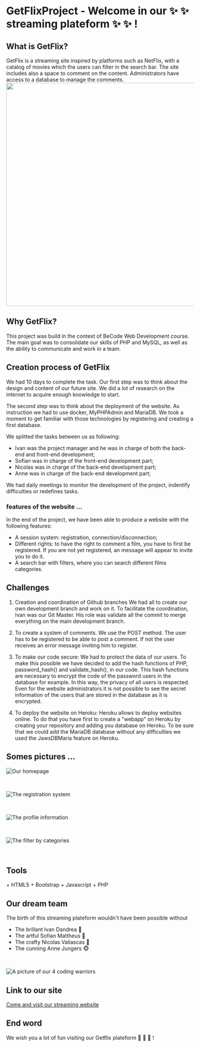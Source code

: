 # GetFlixProject - Welcome in our :sparkles: :sparkles: streaming plateform :sparkles: :sparkles: ! 


## What is GetFlix?
GetFlix is a streaming site inspired by platforms such as NetFlix, with a catalog of movies which the users can filter in the search bar. The site includes also a space to comment on the content. Administrators have access to a database to manage the comments.
</br>
<img src="https://pbs.twimg.com/media/Ebh9NaaWkAAkZPC.png" width="600" height="600" />


## Why GetFlix?
This project was build in the context of BeCode Web Development course. The main goal was to consolidate our skills of PHP and MySQL, as well as the ability to communicate and work in a team.

## Creation process of GetFlix
We had 10 days to complete the task. 
Our first step was to think about the design and content of our future site. We did a lot of research on the internet to acquire enough knowledge to start. 

The second step was to think about the deployment of the website. As instruction we had to use docker, MyPHPAdmin and MariaDB. We took a moment to get familiar with those technologies by registering and creating a first database. 

We splitted the tasks between us as following:
+ Ivan was the project manager and he was in charge of both the back-end and front-end development;
+ Sofian was in charge of the front-end development part;
+ Nicolas was in charge of the back-end development part;
+ Anne was in charge of the back-end development part; 

We had daily meetings to monitor the development of the project, indentify difficulties or redefines tasks.


### features of the website ... 
In the end of the project, we have been able to produce a website with the following features:

+ A session system: registration, connection/disconnection;
+ Different rights: to have the right to comment a film, you have to first be registered. If you are not yet registered, an message will appear to invite you to do it. 
+ A search bar with filters, where you can search different films categories.


## Challenges
1. Creation and coordination of Github branches
We had all to create our own development branch and work on it. To facilitate the coordination, Ivan was our Git Master. His role was validate all the commit to merge everything on the main development branch.

2. To create a system of comments.
We use the POST method. The user has to be registered to be able to post a comment. If not the user receives an error message inviting him to register. 

3. To make our code secure:
We had to protect the data of our users. To make this possible we have decided to add the hash functions of PHP, password_hash() and validate_hash(), in our code. This hash functions are necessary to encrypt the code of the password users in the database for example. In this way, the privacy of all users is respected. Even for the website administrators it is not possible to see the secret information of the users that are stored in the database as it is encrypted.

4. To deploy the website on Heroku:
Heroku allows to deploy websites online. To do that you have first to create a "webapp" on Heroku by creating your repository and adding you database on Heroku. To be sure that we could add the MariaDB database without any difficulties we used the JawsDBMaria feature on Heroku.


## Somes pictures ...

![Our homepage](application/source/media/homepage.png)

</br>

![The registration system](application/source/media/registration.png)

</br>

![The profile information](application/source/media/profile_information.png)

</br>

![The filter by categories](application/source/media/filter.png)

</br>


## Tools
<link rel="stylesheet" href="https://cdn.jsdelivr.net/gh/devicons/devicon@v2.14.0/devicon.min.css">
+ HTML5 <i class="devicon-html5-plain"></i>
+ Bootstrap <i class="devicon-bootstrap-plain"></i>
+ Javascript <i class="devicon-javascript-plain"></i>
+ PHP <i class="devicon-php-plain"></i>


## Our dream team

The birth of this streaming plateform wouldn't have been possible without

+ The brillant Ivan Dandrea :frog:
+ The artful Sofian Mattheus :chicken:
+ The crafty Nicolas Valiascas :snail:
+ The cunning Anne Jungers :monkey_face:

</br>

![A picture of our 4 coding warriors](https://pbs.twimg.com/media/Ebh9NaaWkAAkZPC.pngapplication/source/media/dreamteam.jpg)


## Link to our site

[Come and visit our streaming website](https://getflixproject.herokuapp.com/)


## End word

We wish you a lot of fun visiting our Getflix plateform :movie_camera: :movie_camera: :movie_camera: !

